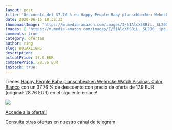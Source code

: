 ```yaml
---
layout: post
title: 'Descuento del 37.76 % en Happy People Baby planschbecken Wehncke '
date: 2020-06-15 18:32:33
thumbnailImage: 'https://m.media-amazon.com/images/I/51AlcXfSBiL._SL200_.jpg'
images: [ 'https://m.media-amazon.com/images/I/51AlcXfSBiL._SL200_.jpg' ]
comments: true
category: ofertas
author: ring
slug: B01AXL18NS
description:
actualPrice: 17.9 EUR
comparePrice: 28.76 EUR
inStock: true
---
```


Tienes [Happy People Baby planschbecken Wehncke Watch Piscinas  Color Blanco](https://www.amazon.com/dp/B01AXL18NS/?tag=redken08-20) con un 37.76 % de descuento con precio de oferta de 17.9 EUR (original: 28.76 EUR) en el siguiente enlace!

[![](https://m.media-amazon.com/images/I/51AlcXfSBiL._SL200_.jpg)](https://www.amazon.com/dp/B01AXL18NS/?tag=redken08-20)

[Accede a la oferta!!](https://www.amazon.com/dp/B01AXL18NS/?tag=redken08-20)

[Consulta otras ofertas en nuestro canal de telegram](https://t.me/s/ofertas25)
